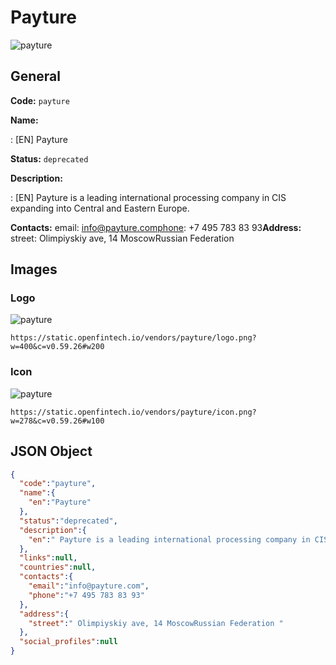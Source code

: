 
# Payture 
![payture](https://static.openfintech.io/vendors/payture/logo.png?w=400&c=v0.59.26#w200)  

## General 
 
**Code:** `payture` 
 
**Name:** 
 
:	[EN] Payture 
 
**Status:** `deprecated` 
 
**Description:** 
 
: [EN]  Payture is a leading international processing company in CIS expanding into Central and Eastern Europe.  
 
**Contacts:** 
email: info@payture.comphone: +7 495 783 83 93**Address:** 
street:  Olimpiyskiy ave, 14 MoscowRussian Federation  

## Images 

### Logo 
 
![payture](https://static.openfintech.io/vendors/payture/logo.png?w=400&c=v0.59.26#w200)  

```
https://static.openfintech.io/vendors/payture/logo.png?w=400&c=v0.59.26#w200
```  

### Icon 
 
![payture](https://static.openfintech.io/vendors/payture/icon.png?w=278&c=v0.59.26#w100)  

```
https://static.openfintech.io/vendors/payture/icon.png?w=278&c=v0.59.26#w100
```  

## JSON Object 

```json
{
  "code":"payture",
  "name":{
    "en":"Payture"
  },
  "status":"deprecated",
  "description":{
    "en":" Payture is a leading international processing company in CIS expanding into Central and Eastern Europe. "
  },
  "links":null,
  "countries":null,
  "contacts":{
    "email":"info@payture.com",
    "phone":"+7 495 783 83 93"
  },
  "address":{
    "street":" Olimpiyskiy ave, 14 MoscowRussian Federation "
  },
  "social_profiles":null
}
```  
